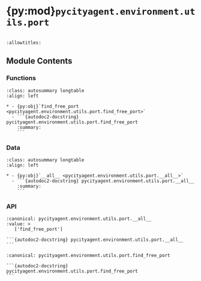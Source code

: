 # {py:mod}`pycityagent.environment.utils.port`

```{py:module} pycityagent.environment.utils.port
```

```{autodoc2-docstring} pycityagent.environment.utils.port
:allowtitles:
```

## Module Contents

### Functions

````{list-table}
:class: autosummary longtable
:align: left

* - {py:obj}`find_free_port <pycityagent.environment.utils.port.find_free_port>`
  - ```{autodoc2-docstring} pycityagent.environment.utils.port.find_free_port
    :summary:
    ```
````

### Data

````{list-table}
:class: autosummary longtable
:align: left

* - {py:obj}`__all__ <pycityagent.environment.utils.port.__all__>`
  - ```{autodoc2-docstring} pycityagent.environment.utils.port.__all__
    :summary:
    ```
````

### API

````{py:data} __all__
:canonical: pycityagent.environment.utils.port.__all__
:value: >
   ['find_free_port']

```{autodoc2-docstring} pycityagent.environment.utils.port.__all__
```

````

````{py:function} find_free_port()
:canonical: pycityagent.environment.utils.port.find_free_port

```{autodoc2-docstring} pycityagent.environment.utils.port.find_free_port
```
````
